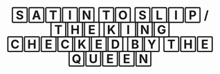---
inv_num: 2019-063
add_credit:
url: 2019-063-satin-to-slip
title: "\U0001F142\U0001F130\U0001F143\U0001F138\U0001F13D \U0001F143\U0001F13E \U0001F142\U0001F13B\U0001F138\U0001F13F
  / \U0001F143\U0001F137\U0001F134 \U0001F13A\U0001F138\U0001F13D\U0001F136 \U0001F132\U0001F137\U0001F134\U0001F132\U0001F13A\U0001F134\U0001F133
  \U0001F131\U0001F148 \U0001F143\U0001F137\U0001F134 \U0001F140\U0001F144\U0001F134\U0001F134\U0001F13D "
year: '2019'
display_year: '2019'
medium: Dual-channel screen recording of a live bot performance on Instagram, September,
  17th, 2019.
dims: Variable
pitch:
ps:
live_url:
youtube:
related_code:
subheading:
download:
commission:
related:
layout: things-i-made
---